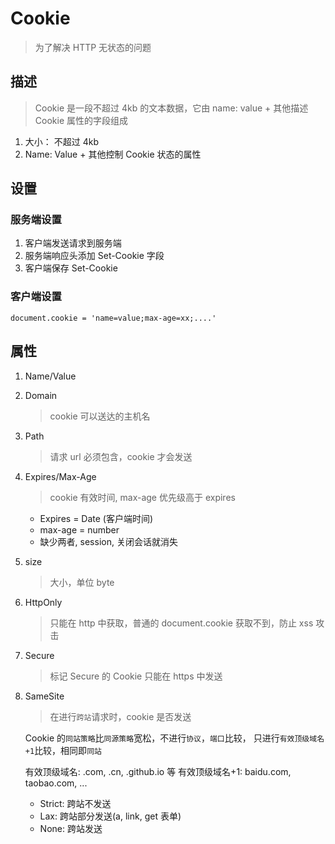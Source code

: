 # Cookie

> 为了解决 HTTP 无状态的问题

## 描述

> Cookie 是一段不超过 4kb 的文本数据，它由 name: value + 其他描述 Cookie 属性的字段组成

1. 大小： 不超过 4kb
2. Name: Value + 其他控制 Cookie 状态的属性

## 设置

### 服务端设置

1. 客户端发送请求到服务端
2. 服务端响应头添加 Set-Cookie 字段
3. 客户端保存 Set-Cookie

### 客户端设置

`document.cookie = 'name=value;max-age=xx;....'`

## 属性

1. Name/Value
2. Domain

   > cookie 可以送达的主机名

3. Path

   > 请求 url 必须包含，cookie 才会发送

4. Expires/Max-Age

   > cookie 有效时间, max-age 优先级高于 expires

   - Expires = Date (客户端时间)
   - max-age = number
   - 缺少两者, session, 关闭会话就消失

5. size

   > 大小，单位 byte

6. HttpOnly

   > 只能在 http 中获取，普通的 document.cookie 获取不到，防止 xss 攻击

7. Secure

   > 标记 Secure 的 Cookie 只能在 https 中发送

8. SameSite

   > 在进行`跨站`请求时，cookie 是否发送

   Cookie 的`同站策略`比`同源策略`宽松，不进行`协议`，`端口`比较，
   只进行`有效顶级域名+1`比较，相同即`同站`

   有效顶级域名: .com, .cn, .github.io 等
   有效顶级域名+1: baidu.com, taobao.com, ...

   - Strict: 跨站不发送
   - Lax: 跨站部分发送(a, link, get 表单)
   - None: 跨站发送
